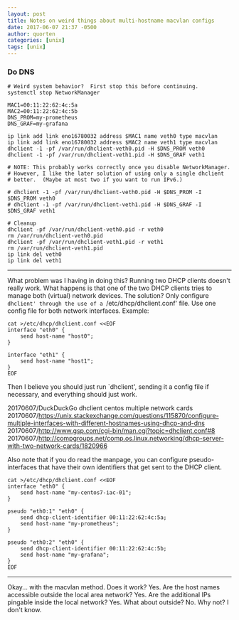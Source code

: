 ```yaml
---
layout: post
title: Notes on weird things about multi-hostname macvlan configs
date: 2017-06-07 21:37 -0500
author: quorten
categories: [unix]
tags: [unix]
---
```


### Do DNS

```
# Weird system behavior?  First stop this before continuing.
systemctl stop NetworkManager

MAC1=00:11:22:62:4c:5a
MAC2=00:11:22:62:4c:5b
DNS_PROM=my-prometheus
DNS_GRAF=my-grafana

ip link add link eno16780032 address $MAC1 name veth0 type macvlan
ip link add link eno16780032 address $MAC2 name veth1 type macvlan
dhclient -1 -pf /var/run/dhclient-veth0.pid -H $DNS_PROM veth0
dhclient -1 -pf /var/run/dhclient-veth1.pid -H $DNS_GRAF veth1

# NOTE: This probably works correctly once you disable NetworkManager.
# However, I like the later solution of using only a single dhclient
# better.  (Maybe at most two if you want to run IPv6.)

# dhclient -1 -pf /var/run/dhclient-veth0.pid -H $DNS_PROM -I $DNS_PROM veth0
# dhclient -1 -pf /var/run/dhclient-veth1.pid -H $DNS_GRAF -I $DNS_GRAF veth1

# Cleanup
dhclient -pf /var/run/dhclient-veth0.pid -r veth0
rm /var/run/dhclient-veth0.pid
dhclient -pf /var/run/dhclient-veth1.pid -r veth1
rm /var/run/dhclient-veth1.pid
ip link del veth0
ip link del veth1
```

<!-- more -->

----------

What problem was I having in doing this?  Running two DHCP clients
doesn't really work.  What happens is that one of the two DHCP clients
tries to manage both (virtual) network devices.  The solution?  Only
configure `dhclient' through the use of a `/etc/dhcp/dhclient.conf'
file.  Use one config file for both network interfaces.  Example:

```
cat >/etc/dhcp/dhclient.conf <<EOF
interface "eth0" {
    send host-name "host0";
}

interface "eth1" {
    send host-name "host1";
}
EOF
```

Then I believe you should just run `dhclient', sending it a config
file if necessary, and everything should just work.

20170607/DuckDuckGo dhclient centos multiple network cards  
20170607/https://unix.stackexchange.com/questions/115870/configure-multiple-interfaces-with-different-hostnames-using-dhcp-and-dns  
20170607/http://www.gsp.com/cgi-bin/man.cgi?topic=dhclient.conf#8  
20170607/http://compgroups.net/comp.os.linux.networking/dhcp-server-with-two-network-cards/1820966

Also note that if you do read the manpage, you can configure
pseudo-interfaces that have their own identifiers that get sent to the
DHCP client.

```
cat >/etc/dhcp/dhclient.conf <<EOF
interface "eth0" {
    send host-name "my-centos7-iac-01";
}

pseudo "eth0:1" "eth0" {
    send dhcp-client-identifier 00:11:22:62:4c:5a;
    send host-name "my-prometheus";
}

pseudo "eth0:2" "eth0" {
    send dhcp-client-identifier 00:11:22:62:4c:5b;
    send host-name "my-grafana";
}
EOF
```

----------

Okay... with the macvlan method.  Does it work?  Yes.  Are the host
names accessible outside the local area network?  Yes.  Are the
additional IPs pingable inside the local network?  Yes.  What about
outside?  No.  Why not?  I don't know.
